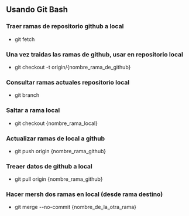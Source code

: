 ## Usando Git Bash

### Traer ramas de repositorio github a local 
- git fetch

### Una vez traidas las ramas de github, usar en repositorio local
- git checkout -t origin/{nombre_rama_de_github}

### Consultar ramas actuales repositorio local
- git branch

### Saltar a rama local
- git checkout {nombre_rama_local}

### Actualizar ramas de local a github
- git push origin {nombre_rama_github}

### Treaer datos de github a local
- git pull origin {nombre_rama_github}


### Hacer mersh dos ramas en local (desde rama destino)

- git merge --no-commit {nombre_de_la_otra_rama}
